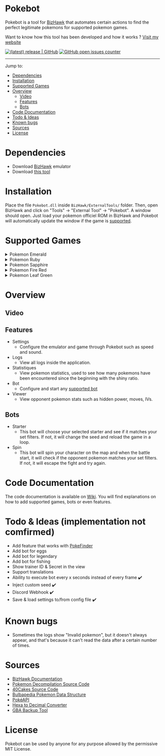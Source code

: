 # Pokebot
Pokebot is a tool for [BizHawk](https://github.com/TASEmulators/BizHawk) that automates certain actions to find the perfect legitimate pokemons for supported pokemon games.

Want to know how this tool has been developed and how it works ? [Visit my website](https://damienbrebion.com/#blogs)

[![(latest) release | GitHub](https://img.shields.io/github/release/Kakumi/Pokebot.svg?logo=github&logoColor=333333&sort=semver&style=popout)](https://github.com/Kakumi/Pokebot/releases/latest)
[![GitHub open issues counter](https://img.shields.io/github/issues-raw/Kakumi/Pokebot.svg?logo=github&logoColor=333333&style=popout)](https://github.com/Kakumi/Pokebot/issues)

---

Jump to:
* [Dependencies](#dependencies)
* [Installation](#install)
* [Supported Games](#supported-games)
* [Overview](#overview)
  * [Video](#overview-video)
  * [Features](#overview-features)
  * [Bots](#overview-bots)
* [Code Documentation](#code-documentation)
* [Todo & Ideas](#todo)
* [Known bugs](#known-bugs)
* [Sources](#sources)
* [License](#license)

# <a name="dependencies"></a>Dependencies
* Download [BizHawk](https://github.com/TASEmulators/BizHawk) emulator
* Download [this tool](https://github.com/Kakumi/Pokebot/releases/latest)

# <a name="install"></a>Installation
Place the file `Pokebot.dll` inside `BizHawk/ExternalTools/` folder. Then, open BizHawk and click on "Tools" -> "External Tool" -> "Pokebot". A window should open. Just load your pokemon officiel ROM in BizHawk and Pokebot will automatically update the window if the game is [supported](#supported-games).

# <a name="supported-games"></a>Supported Games
<details>
  <summary>Pokemon Emerald</summary>

 | Nom          | Hash                                     | Supported | Tested |
 |--------------|------------------------------------------|-----------|--------|
 | USA (Europe) | f3ae088181bf583e55daf962a92bb46f4f1d07b7 |     ✅     |    ✅   |
 | French       | ca666651374d89ca439007bed54d839eb7bd14d0 |     ✅     |    ✅   |
 | Deutch       | 61c2eb2b380b1a75f0c94b767a2d4c26cd7ce4e3 |     ✅     |    ❌   |
 | Italian      | 1692db322400c3141c5de2db38469913ceb1f4d4 |     ✅     |    ❌   |
 | Japanese     | d7cf8f156ba9c455d164e1ea780a6bf1945465c2 |     ✅     |    ❌   |
 | Spanish      | fe1558a3dcb0360ab558969e09b690888b846dd9 |     ✅     |    ❌   |
</details>

<details>
  <summary>Pokemon Ruby</summary>

 | Nom                | Hash                                     | Supported | Tested |
 |--------------------|------------------------------------------|-----------|--------|
 | USA (Europe)       | f28b6ffc97847e94a6c21a63cacf633ee5c8df1e |     ✅     |    ✅   |
 | USA (Europe) rev 1 | 610b96a9c9a7d03d2bafb655e7560ccff1a6d894 |     ✅     |    ❌   |
 | USA (Europe) rev 2 | 5b64eacf892920518db4ec664e62a086dd5f5bc8 |     ✅     |    ❌   |
 | French             | a6ee94202bec0641c55d242757e84dc89336d4cb |     ✅     |    ✅   |
 | French rev 1       | ba888dfba231a231cbd60fe228e894b54fb1ed79 |     ✅     |    ❌   |
 | Deutch             | 1c2a53332382e14dab8815e3a6dd81ad89534050 |     ✅     |    ❌   |
 | Deutch rev 1       | 424740be1fc67a5ddb954794443646e6aeee2c1b |     ✅     |    ❌   |
 | Italian            | 2b3134224392f58da00f802faa1bf4b5cf6270be |     ✅     |    ❌   |
 | Italian rev 1      | 015a5d380afe316a2a6fcc561798ebff9dfb3009 |     ✅     |    ❌   |
 | Japanese           | 5c5e546720300b99ae45d2aa35c646c8b8ff5c56 |     ✅     |    ❌   |
 | Japanese rev 1     | 971e0d670a95e5b32240b2deed20405b8daddf47 |     ✅     |    ❌   |
 | Spanish            | 1f49f7289253dcbfecbc4c5ba3e67aa0652ec83c |     ✅     |    ❌   |
 | Spanish rev 1      | 9ac73481d7f5d150a018309bba91d185ce99fb7c |     ✅     |    ❌   |
</details>

<details>
  <summary>Pokemon Sapphire</summary>

 | Nom                | Hash                                     | Supported | Tested |
 |--------------------|------------------------------------------|-----------|--------|
 | USA (Europe)       | 3ccbbd45f8553c36463f13b938e833f652b793e4 |     ✅     |    ✅   |
 | USA (Europe) rev 1 | 4722efb8cd45772ca32555b98fd3b9719f8e60a9 |     ✅     |    ❌   |
 | USA (Europe) rev 2 | 89b45fb172e6b55d51fc0e61989775187f6fe63c |     ✅     |    ❌   |
 | French             | c269b5692b2d0e5800ba1ddf117fda95ac648634 |     ✅     |    ✅   |
 | French rev 1       | 860e93f5ea44f4278132f6c1ee5650d07b852fd8 |     ✅     |    ❌   |
 | Deutch             | 5a087835009d552d4c5c1f96be3be3206e378153 |     ✅     |    ❌   |
 | Deutch rev 1       | 7e6e034f9cdca6d2c4a270fdb50a94def5883d17 |     ✅     |    ❌   |
 | Italian            | f729dd571fb2c09e72c5c1d68fe0a21e72713d34 |     ✅     |    ❌   |
 | Italian rev 1      | 73edf67b9b82ff12795622dca412733755d2c0fe |     ✅     |    ❌   |
 | Japanese           | 3233342c2f3087e6ffe6c1791cd5867db07df842 |     ✅     |    ❌   |
 | Japanese rev 1     | 01f509671445965236ac4c6b5a354fe2f1e69f13 |     ✅     |    ❌   |
 | Spanish            | 3a6489189e581c4b29914071b79207883b8c16d8 |     ✅     |    ❌   |
 | Spanish rev 1      | 0fe9ad1e602e2fafa090aee25e43d6980625173c |     ✅     |    ❌   |
</details>

<details>
  <summary>Pokemon Fire Red</summary>

 | Nom                | Hash                                     | Supported | Tested |
 |--------------------|------------------------------------------|-----------|--------|
 | USA (Europe)       | 41cb23d8dccc8ebd7c649cd8fbb58eeace6e2fdc |     ❌     |    ❌   |
 | USA (Europe) rev 1 | dd5945db9b930750cb39d00c84da8571feebf417 |     ❌     |    ❌   |
 | French             | fc663907256f06a3a09e2d6b967bc9af4919f111 |     ❌     |    ❌   |
 | Deutch             | 18a3758ceeef2c77b315144be2c3910d6f1f69fe |     ❌     |    ❌   |
 | Italian            | 66a9d415205321376b4318534c0dce5f69d28362 |     ❌     |    ❌   |
 | Japanese           | 04139887b6cd8f53269aca098295b006ddba6cfe |     ❌     |    ❌   |
 | Japanese rev 1     | 7c7107b87c3ccf6e3dbceb9cf80ceeffb25a1857 |     ❌     |    ❌   |
 | Spanish            | ab8f6bfe0ccdaf41188cd015c8c74c314d02296a |     ❌     |    ❌   |
</details>

<details>
  <summary>Pokemon Leaf Green</summary>

 | Nom                | Hash                                     | Supported | Tested |
 |--------------------|------------------------------------------|-----------|--------|
 | USA (Europe)       | 574fa542ffebb14be69902d1d36f1ec0a4afd71e |     ❌     |    ❌   |
 | USA (Europe) rev 1 | 7862c67bdecbe21d1d69ce082ce34327e1c6ed5e |     ❌     |    ❌   |
 | French             | 4b5758c14d0a07b70ef3ef0bd7fa5e7ce6978672 |     ❌     |    ❌   |
 | Deutch             | 0802d1fb185ee3ed48d9a22afb25e66424076dac |     ❌     |    ❌   |
 | Italian            | a1dfea1493d26d1f024be8ba1de3d193fcfc651e |     ❌     |    ❌   |
 | Japanese           | 5946f1b59e8d71cc61249661464d864185c92a5f |     ❌     |    ❌   |
 | Japanese rev 1     | de9d5a844f9bfb63a4448cccd4a2d186ecf455c3 |     ❌     |    ❌   |
 | Spanish            | f9ebee5d228cb695f18ef2ced41630a09fa9eb05 |     ❌     |    ❌   |
</details>

# <a name="overview"></a>Overview
## <a name="overview-video"></a>Video

## <a name="overview-features"></a>Features
* Settings
  * Configure the emulator and game through Pokebot such as speed and sound.
* Logs
  * View all logs inside the application.
* Statistiques
  * View pokemon statistics, used to see how many pokemons have been encountered since the beginning with the shiny ratio.
* Bot
  * Configure and start any [supported bot](#overview-bots)
* Viewer
  * View opponent pokemon stats such as hidden power, moves, IVs.

## <a name="overview-bots"></a>Bots
* Starter
  * This bot will choose your selected starter and see if it matches your set filters. If not, it will change the seed and reload the game in a loop.
* Spin
  * This bot will spin your character on the map and when the battle start, it will check if the opponent pokemon matches your set filters. If not, it will escape the fight and try again.

# <a name="code-documentation"></a>Code Documentation
The code documentation is available on [Wiki](https://github.com/Kakumi/Pokebot/wiki). You will find explanations on how to add supported games, bots or even features.

# <a name="todo"></a>Todo & Ideas (implementation not comfirmed)
* Add feature that works with [PokeFinder](https://github.com/Admiral-Fish/PokeFinder)
* Add bot for eggs
* Add bot for legendary
* Add bot for fishing
* Show trainer ID & Secret in the view
* Support translations
* Ability to execute bot every x seconds instead of every frame ✔️
* Inject custom seed ✔️
* Discord Webhook ✔️
* Save & load settings to/from config file ✔️

# <a name="known-bugs"></a> Known bugs
* Sometimes the logs show "Invalid pokemon", but it doesn't always appear, and that's because it can't read the data after a certain number of times.

# <a name="sources"></a>Sources
* [BizHawk Documentation](https://github.com/TASEmulators/BizHawk)
* [Pokemon Decompilation Source Code](https://github.com/pret/pokeemerald)
* [40Cakes Source Code](https://github.com/40Cakes/pokebot-gen3)
* [Bulbapedia Pokemon Data Structure](https://bulbapedia.bulbagarden.net/wiki/Pok%C3%A9mon_data_structure_(Generation_III))
* [PokéAPI](https://pokeapi.co/)
* [Hexa to Decimal Converter](https://www.rapidtables.com/convert/number/hex-to-decimal.html)
* [GBA Backup Tool](https://www.gamebrew.org/wiki/GBA_Backup_Tool)

# <a name="license"></a>License
Pokebot can be used by anyone for any purpose allowed by the permissive MIT License.
